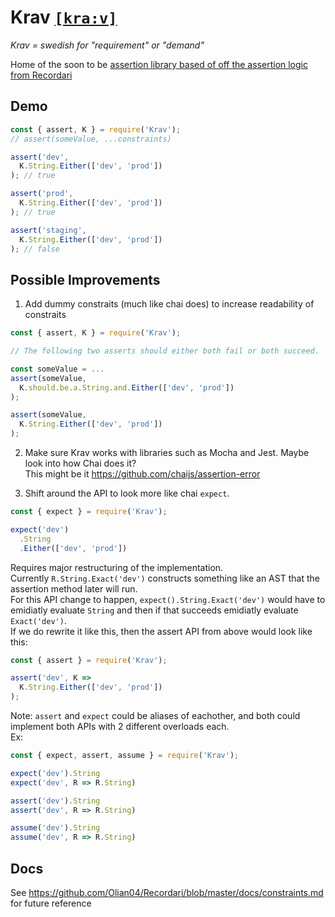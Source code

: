 # Krav [`[kra:v]`](http://lexin.nada.kth.se/sound/v2/217164_1.mp3)

_Krav = swedish for "requirement" or "demand"_

Home of the soon to be [assertion library based of off the assertion logic from Recordari](https://github.com/Olian04/Recordari/issues/39)

## Demo

```js
const { assert, K } = require('Krav');
// assert(someValue, ...constraints)

assert('dev',
  K.String.Either(['dev', 'prod'])
); // true

assert('prod',
  K.String.Either(['dev', 'prod'])
); // true

assert('staging',
  K.String.Either(['dev', 'prod'])
); // false
```

## Possible Improvements

1. Add dummy constraits (much like chai does) to increase readability of constraits
```js
const { assert, K } = require('Krav');

// The following two asserts should either both fail or both succeed.

const someValue = ...
assert(someValue,
  K.should.be.a.String.and.Either(['dev', 'prod'])
);

assert(someValue,
  K.String.Either(['dev', 'prod'])
);
```

2. Make sure Krav works with libraries such as Mocha and Jest. Maybe look into how Chai does it? <br>
This might be it https://github.com/chaijs/assertion-error

3. Shift around the API to look more like chai `expect`.
```js
const { expect } = require('Krav');

expect('dev')
  .String
  .Either(['dev', 'prod'])
```
Requires major restructuring of the implementation. <br>
Currently `R.String.Exact('dev')` constructs something like an AST that the assertion method later will run. <br>
For this API change to happen, `expect().String.Exact('dev')` would have to emidiatly evaluate `String` and then if that succeeds emidiatly evaluate `Exact('dev')`. <br>
If we do rewrite it like this, then the assert API from above would look like this:
```js
const { assert } = require('Krav');

assert('dev', K =>
  K.String.Either(['dev', 'prod'])
);
```
Note: `assert` and `expect` could be aliases of eachother, and both could implement both APIs with 2 different overloads each.<br>
Ex: 
```js
const { expect, assert, assume } = require('Krav');

expect('dev').String
expect('dev', R => R.String)

assert('dev').String
assert('dev', R => R.String)

assume('dev').String
assume('dev', R => R.String)
```

## Docs

See https://github.com/Olian04/Recordari/blob/master/docs/constraints.md for future reference
